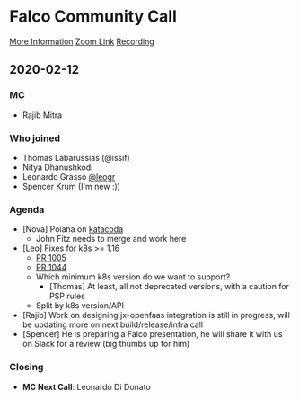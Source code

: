 # Falco Community Call

[More Information](https://github.com/falcosecurity/community)
[Zoom Link](https://sysdig.zoom.us/my/falco)
[Recording](...)

## 2020-02-12

### MC

- Rajib Mitra

### Who joined

- Thomas Labarussias (@issif)
- Nitya Dhanushkodi
- Leonardo Grasso [@leogr](https://github.com/leogr)
- Spencer Krum (I'm new :))

### Agenda

- [Nova] Poiana on [katacoda](https://github.com/falcosecurity/katacoda-scenarios)
    - John Fitz needs to merge and work here
- [Leo] Fixes for k8s >= 1.16
    - [PR 1005](https://github.com/falcosecurity/falco/pull/1005)
    - [PR 1044](https://github.com/falcosecurity/falco/pull/1044)
    - Which minimum k8s version do we want to support?
      - [Thomas] At least, all not deprecated versions, with a caution for PSP rules
    - Split by k8s version/API
- [Rajib] Work on designing jx-openfaas integration is still in progress, will be updating more on next build/release/infra call
- [Spencer] He is preparing a Falco presentation, he will share it with us on Slack for a review (big thumbs up for him)

### Closing

- **MC Next Call**: Leonardo Di Donato

